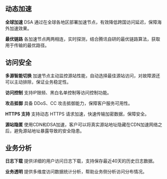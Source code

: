## 动态加速
**全球加速**
DSA 通过在全球各地区部署加速节点，有效降低跨国访问延迟，保障海外加速效果。

**最优链路**
各加速节点两两相连，实时探测，结合腾讯自研的最优链路算法，获取用于传输的最优路径。

## 访问安全
**多源智能切换**
加速节点主动监控源站性能，自动选择最佳源站访问，对故障源还可以主动排除，保证业务稳定性。

**访问控制**
支持IP限频、黑白名单控制等访问控制功能。

**攻击抵御**
具备 DDoS、CC 攻击抵御能力，保障客户服务可用性。

**HTTPS 支持**
支持动态 HTTPS 请求加速，快速传输加密数据，保障安全。

**源站隐匿**
使用CDN和DSA加速，客户可以将真实源站地址隐藏在CDN加速网络之后，避免源站地址暴露导致的安全隐患。

## 业务分析
**日志下载**
提供详细的用户访问日志下载，支持保存最近40天的历史日志数据。

**业务透明**
提供多维度访问数据统计分析，帮助业务侧分析访问分布情况。